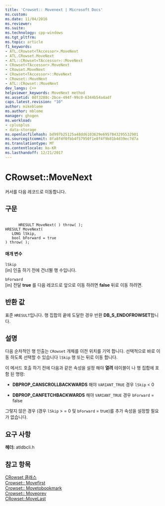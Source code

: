 ```yaml
---
title: 'Crowset:: Movenext | Microsoft Docs'
ms.custom: 
ms.date: 11/04/2016
ms.reviewer: 
ms.suite: 
ms.technology: cpp-windows
ms.tgt_pltfrm: 
ms.topic: article
f1_keywords:
- ATL.CRowset<TAccessor>.MoveNext
- ATL.CRowset.MoveNext
- ATL::CRowset<TAccessor>::MoveNext
- CRowset<TAccessor>.MoveNext
- CRowset.MoveNext
- CRowset<TAccessor>::MoveNext
- CRowset::MoveNext
- ATL::CRowset::MoveNext
dev_langs: C++
helpviewer_keywords: MoveNext method
ms.assetid: 0df3288c-2bce-494f-99c0-6344b54a4adf
caps.latest.revision: "10"
author: mikeblome
ms.author: mblome
manager: ghogen
ms.workload:
- cplusplus
- data-storage
ms.openlocfilehash: bd997b25125a48dd6103629e6957843295532901
ms.sourcegitcommit: 8fa8fdf0fbb4f57950f1e8f4f9b81b4d39ec7d7a
ms.translationtype: MT
ms.contentlocale: ko-KR
ms.lasthandoff: 12/21/2017
---
```

# <a name="crowsetmovenext"></a>CRowset::MoveNext
커서를 다음 레코드로 이동합니다.  
  
## <a name="syntax"></a>구문  
  
```  
  
      HRESULT MoveNext( ) throw( );   
HRESULT MoveNext(   
   LONG lSkip,   
   bool bForward = true    
) throw( );  
```  
  
#### <a name="parameters"></a>매개 변수  
 `lSkip`  
 [in] 인출 하기 전에 건너뛸 행 수입니다.  
  
 `bForward`  
 [in] 전달 **true** 를 다음 레코드로 앞으로 이동 하려면 **false** 뒤로 이동 하려면.  
  
## <a name="return-value"></a>반환 값  
 표준 `HRESULT`입니다. 행 집합의 끝에 도달한 경우 반환 **DB_S_ENDOFROWSET**합니다.  
  
## <a name="remarks"></a>설명  
 다음 순차적인 행 인출는 `CRowset` 개체를 이전 위치를 기억 합니다. 선택적으로 바로 이동 하도록 선택할 수 있습니다 `lSkip` 행 또는 뒤로 이동 합니다.  
  
 이 메서드 호출 하기 전에 다음과 같은 속성을 설정 해야 **열려** 테이블이 나 행 집합에 포함 된 명령:  
  
-   **DBPROP_CANSCROLLBACKWARDS** 해야 `VARIANT_TRUE` 경우 `lSkip` < 0  
  
-   **DBPROP_CANFETCHBACKWARDS** 해야 `VARIANT_TRUE` 경우 `bForward` = false  
  
 그렇지 않은 경우 (경우 `lSkip` > = 0 및 `bForward` = true)를 추가 속성을 설정할 필요가 없습니다.  
  
## <a name="requirements"></a>요구 사항  
 **헤더:** atldbcli.h  
  
## <a name="see-also"></a>참고 항목  
 [CRowset 클래스](../../data/oledb/crowset-class.md)   
 [Crowset:: Movefirst](../../data/oledb/crowset-movefirst.md)   
 [Crowset:: Movetobookmark](../../data/oledb/crowset-movetobookmark.md)   
 [Crowset:: Moveprev](../../data/oledb/crowset-moveprev.md)   
 [CRowset::MoveLast](../../data/oledb/crowset-movelast.md)